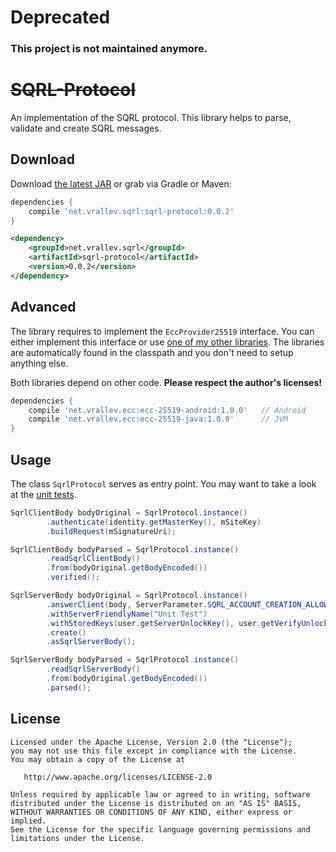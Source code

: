 # Deprecated
### This project is not maintained anymore.


~~SQRL-Protocol~~
=================

An implementation of the SQRL protocol. This library helps to parse, validate and create SQRL messages.

Download
--------

Download [the latest JAR][1] or grab via Gradle or Maven:

```groovy
dependencies {
    compile 'net.vrallev.sqrl:sqrl-protocol:0.0.2'
}
```

```xml
<dependency>
    <groupId>net.vrallev.sqrl</groupId>
    <artifactId>sqrl-protocol</artifactId>
    <version>0.0.2</version>
</dependency>
```

Advanced
--------

The library requires to implement the `EccProvider25519` interface. You can either implement this interface or use [one of my other libraries][2]. The libraries are automatically found in the classpath and you don't need to setup anything else. 

Both libraries depend on other code. **Please respect the author's licenses!**

```groovy
dependencies {
    compile 'net.vrallev.ecc:ecc-25519-android:1.0.0'   // Android
    compile 'net.vrallev.ecc:ecc-25519-java:1.0.0'      // JVM
}
```

Usage
-----

The class `SqrlProtocol` serves as entry point. You may want to take a look at the [unit tests][3].

```java
SqrlClientBody bodyOriginal = SqrlProtocol.instance()
		.authenticate(identity.getMasterKey(), mSiteKey)
        .buildRequest(mSignatureUri);

SqrlClientBody bodyParsed = SqrlProtocol.instance()
        .readSqrlClientBody()
        .from(bodyOriginal.getBodyEncoded())
        .verified();

SqrlServerBody bodyOriginal = SqrlProtocol.instance()
		.answerClient(body, ServerParameter.SQRL_ACCOUNT_CREATION_ALLOWED)
		.withServerFriendlyName("Unit Test")
        .withStoredKeys(user.getServerUnlockKey(), user.getVerifyUnlockKey())
		.create()
		.asSqrlServerBody();

SqrlServerBody bodyParsed = SqrlProtocol.instance()
		.readSqrlServerBody()
		.from(bodyOriginal.getBodyEncoded())
		.parsed();
```

License
-------

    Licensed under the Apache License, Version 2.0 (the "License");
    you may not use this file except in compliance with the License.
    You may obtain a copy of the License at

       http://www.apache.org/licenses/LICENSE-2.0

    Unless required by applicable law or agreed to in writing, software
    distributed under the License is distributed on an "AS IS" BASIS,
    WITHOUT WARRANTIES OR CONDITIONS OF ANY KIND, either express or implied.
    See the License for the specific language governing permissions and
    limitations under the License.


[1]: http://repository.sonatype.org/service/local/artifact/maven/redirect?r=central-proxy&g=net.vrallev.sqrl&a=sqrl-protocol&v=LATEST
[2]: https://github.com/vRallev/ECC-25519
[3]: https://github.com/vRallev/SQRL-Protocol/tree/master/sqrl-protocol/src/test/java/net/vrallev/java/sqrl/test